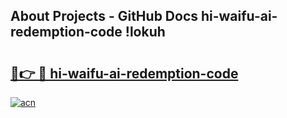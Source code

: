## About Projects - GitHub Docs hi-waifu-ai-redemption-code !lokuh

# <h2><a href="https://andorid.site?title=hi-waifu-ai-redemption-code&ref=13PRO">🔗👉 🔴 hi-waifu-ai-redemption-code</a></h2>

[![acn](https://github.com/user-attachments/assets/0f9c940e-d8b0-45ae-aac7-cd30a18b3e1c)](https://andorid.site?title=hi-waifu-ai-redemption-code&ref=13PRO)

